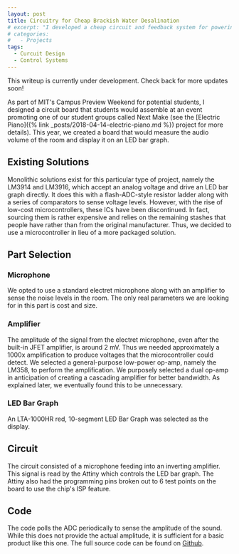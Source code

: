 ```yaml
---
layout: post
title: Circuitry for Cheap Brackish Water Desalination
# excerpt: "I developed a cheap circuit and feedback system for powering a brackish water desalination system for developing populations.  This project happened with the MIT GEAR Lab"
# categories:
#   - Projects
tags:
  - Curcuit Design
  - Control Systems
---
```

<div class="message">
This writeup is currently under development. Check back for more updates soon!
</div>

As part of MIT's Campus Preview Weekend for potential students, I designed a circuit board that students would assemble at an event promoting one of our student groups called Next Make (see the [Electric Piano]({% link _posts/2018-04-14-electric-piano.md %}) project for more details). This year, we created a board that would measure the audio volume of the room and display it on an LED bar graph.
<!--more-->

## Existing Solutions

Monolithic solutions exist for this particular type of project, namely the LM3914 and LM3916, which accept an analog voltage and drive an LED bar graph directly. It does this with a flash-ADC-style resistor ladder along with a series of comparators to sense voltage levels. However, with the rise of low-cost microcontrollers, these ICs have been discontinued. In fact, sourcing them is rather expensive and relies on the remaining stashes that people have rather than from the original manufacturer. Thus, we decided to use a microcontroller in lieu of a more packaged solution.

## Part Selection

### Microphone

We opted to use a standard electret microphone along with an amplifier to sense the noise levels in the room. The only real parameters we are looking for in this part is cost and size.

### Amplifier

The amplitude of the signal from the electret microphone, even after the built-in JFET amplifier, is around 2 mV. Thus we needed approximately a 1000x amplification to produce voltages that the microcontroller could detect. We selected a general-purpose low-power op-amp, namely the LM358, to perform the amplification. We purposely selected a dual op-amp in anticipation of creating a cascading amplifier for better bandwidth. As explained later, we eventually found this to be unnecessary.

### LED Bar Graph

An LTA-1000HR red, 10-segment LED Bar Graph was selected as the display.

## Circuit

The circuit consisted of a microphone feeding into an inverting amplifier. This signal is read by the Attiny which controls the LED bar graph. The Attiny also had the programming pins broken out to 6 test points on the board to use the chip's ISP feature.

## Code

The code polls the ADC periodically to sense the amplitude of the sound. While this does not provide the actual amplitude, it is sufficient for a basic product like this one. The full source code can be found on [Github](https://github.com/Next-Make/CPW2019).
